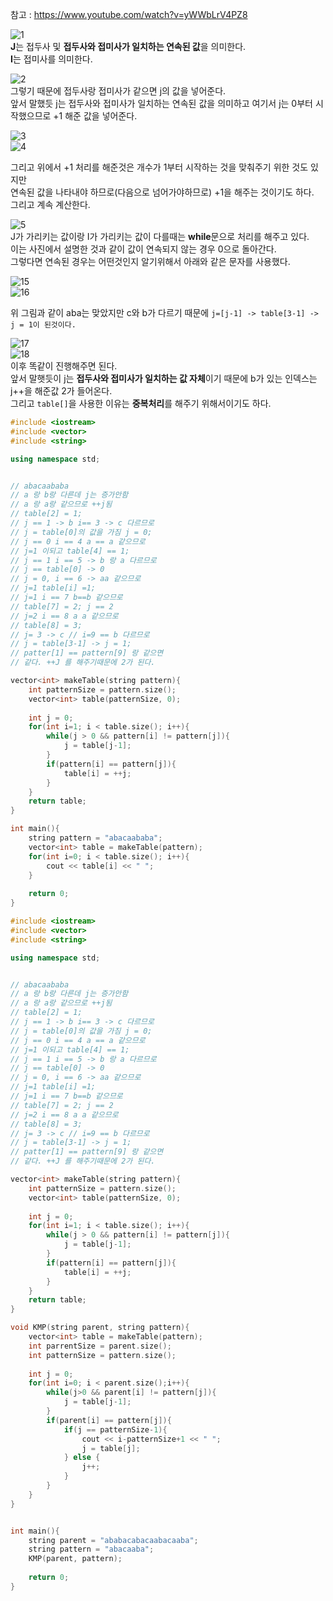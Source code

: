 참고 : https://www.youtube.com/watch?v=yWWbLrV4PZ8  

![1](https://user-images.githubusercontent.com/50267433/91639573-97031180-ea52-11ea-9055-37ba6015b0ac.jpg)      
**J**는 접두사 및 **접두사와 접미사가 일치하는 연속된 값**을 의미한다.        
**I**는 접미사를 의미한다.      
   
![2](https://user-images.githubusercontent.com/50267433/91639592-b601a380-ea52-11ea-9aee-72ab7dc56ffc.jpg)  
그렇기 때문에 접두사랑 접미사가 같으면 j의 값을 넣어준다.            
앞서 말했듯 j는 접두사와 접미사가 일치하는 연속된 값을 의미하고 여기서 j는 0부터 시작했으므로 +1 해준 값을 넣어준다.             
  
![3](https://user-images.githubusercontent.com/50267433/91639636-f06b4080-ea52-11ea-8eaf-267bb1ca0442.jpg)         
![4](https://user-images.githubusercontent.com/50267433/91639694-52c44100-ea53-11ea-9174-8827b8ab227b.jpg)  
   
그리고 위에서 +1 처리를 해준것은 개수가 1부터 시작하는 것을 맞춰주기 위한 것도 있지만         
연속된 값을 나타내야 하므로(다음으로 넘어가야하므로) +1을 해주는 것이기도 하다.         
그리고 계속 계산한다.      
       
![5](https://user-images.githubusercontent.com/50267433/91639687-4809ac00-ea53-11ea-9905-d040fc865d65.jpg)    
J가 가리키는 값이랑 I가 가리키는 값이 다를때는 **while**문으로 처리를 해주고 있다.          
이는 사진에서 설명한 것과 같이 값이 연속되지 않는 경우 0으로 돌아간다.            
그렇다면 연속된 경우는 어떤것인지 알기위해서 아래와 같은 문자를 사용했다.           
     
![15](https://user-images.githubusercontent.com/50267433/91639737-a20a7180-ea53-11ea-94cf-4211c0bc4ea6.jpg)      
![16](https://user-images.githubusercontent.com/50267433/91639780-e0079580-ea53-11ea-947f-95e6efc909af.jpg)      
      
위 그림과 같이 aba는 맞았지만 c와 b가 다르기 때문에 ```j=[j-1] -> table[3-1] -> j = 1이 된것이다.```      
   
![17](https://user-images.githubusercontent.com/50267433/91639789-f0b80b80-ea53-11ea-9036-2afb1bb85e50.jpg)    
![18](https://user-images.githubusercontent.com/50267433/91639794-f7468300-ea53-11ea-88ac-abe17d509d18.jpg)   
이후 똑같이 진행해주면 된다.     
앞서 말햇듯이 j는 **접두사와 접미사가 일치하는 값 자체**이기 때문에 b가 있는 인덱스는 j++을 해준값 2가 들어온다.     
그리고 ```table[]```을 사용한 이유는 **중복처리**를 해주기 위해서이기도 하다.   
  
```c++
#include <iostream>
#include <vector>
#include <string>

using namespace std;


// abacaababa
// a 랑 b랑 다른데 j는 증가안함
// a 랑 a랑 같으므로 ++j됨
// table[2] = 1;
// j == 1 -> b i== 3 -> c 다르므로
// j = table[0]의 값을 가짐 j = 0;
// j == 0 i == 4 a == a 같으므로
// j=1 이되고 table[4] == 1;
// j == 1 i == 5 -> b 랑 a 다르므로
// j == table[0] -> 0
// j = 0, i == 6 -> aa 같으므로
// j=1 table[i] =1;
// j=1 i == 7 b==b 같으므로
// table[7] = 2; j == 2
// j=2 i == 8 a a 같으므로
// table[8] = 3;
// j= 3 -> c // i=9 == b 다르므로
// j = table[3-1] -> j = 1;
// patter[1] == pattern[9] 랑 같으면
// 같다. ++J 를 해주기때문에 2가 된다.

vector<int> makeTable(string pattern){
    int patternSize = pattern.size();
    vector<int> table(patternSize, 0);
    
    int j = 0;
    for(int i=1; i < table.size(); i++){
        while(j > 0 && pattern[i] != pattern[j]){
            j = table[j-1];
        }
        if(pattern[i] == pattern[j]){
            table[i] = ++j;
        }
    }
    return table;
}

int main(){
    string pattern = "abacaababa";
    vector<int> table = makeTable(pattern);
    for(int i=0; i < table.size(); i++){
        cout << table[i] << " ";
    }
    
    return 0;
}

```

```c++
#include <iostream>
#include <vector>
#include <string>

using namespace std;


// abacaababa
// a 랑 b랑 다른데 j는 증가안함
// a 랑 a랑 같으므로 ++j됨
// table[2] = 1;
// j == 1 -> b i== 3 -> c 다르므로
// j = table[0]의 값을 가짐 j = 0;
// j == 0 i == 4 a == a 같으므로
// j=1 이되고 table[4] == 1;
// j == 1 i == 5 -> b 랑 a 다르므로
// j == table[0] -> 0
// j = 0, i == 6 -> aa 같으므로
// j=1 table[i] =1;
// j=1 i == 7 b==b 같으므로
// table[7] = 2; j == 2
// j=2 i == 8 a a 같으므로
// table[8] = 3;
// j= 3 -> c // i=9 == b 다르므로
// j = table[3-1] -> j = 1;
// patter[1] == pattern[9] 랑 같으면
// 같다. ++J 를 해주기때문에 2가 된다.

vector<int> makeTable(string pattern){
    int patternSize = pattern.size();
    vector<int> table(patternSize, 0);
    
    int j = 0;
    for(int i=1; i < table.size(); i++){
        while(j > 0 && pattern[i] != pattern[j]){
            j = table[j-1];
        }
        if(pattern[i] == pattern[j]){
            table[i] = ++j;
        }
    }
    return table;
}

void KMP(string parent, string pattern){
    vector<int> table = makeTable(pattern);
    int parrentSize = parent.size();
    int patternSize = pattern.size();
    
    int j = 0;
    for(int i=0; i < parent.size();i++){
        while(j>0 && parent[i] != pattern[j]){
            j = table[j-1];
        }
        if(parent[i] == pattern[j]){
            if(j == patternSize-1){
                cout << i-patternSize+1 << " ";
                j = table[j];
            } else {
                j++;
            }
        }
    }
}


int main(){
    string parent = "ababacabacaabacaaba";
    string pattern = "abacaaba";
    KMP(parent, pattern);
    
    return 0;
}

```
